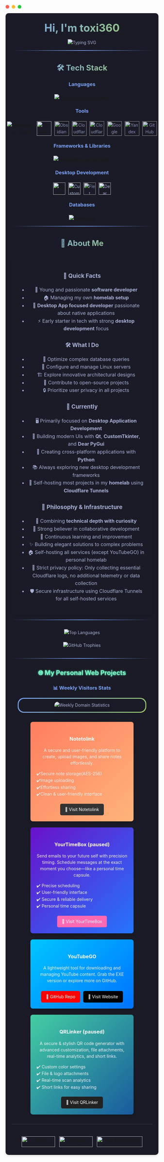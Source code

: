 <!-- Mac Style Window Buttons -->
<div align="center">

<!-- Window Buttons -->
<div style="display: flex; align-items: center; margin-bottom: 15px;">
  <span style="background-color: #ff5f56; width: 12px; height: 12px; border-radius: 50%; margin-right: 8px;"></span>
  <span style="background-color: #ffbd2e; width: 12px; height: 12px; border-radius: 50%; margin-right: 8px;"></span>
  <span style="background-color: #27c93f; width: 12px; height: 12px; border-radius: 50%;"></span>
</div>

<!-- Terminal-Like Intro -->
<div style="
  background-color: #1a1b26;
  padding: 20px;
  border-radius: 10px;
  margin-bottom: 20px;
  font-size: 14px;
  color: #a9b1d6;
  line-height: 1.6;
  box-shadow: 0 4px 6px rgba(0, 0, 0, 0.1);
">
  

<!-- Header -->
<div style="margin-bottom: 20px;">
  <h1 style="
    font-weight: bold;
    margin: 0;
    background: linear-gradient(120deg, #7aa2f7, #9ece6a);
    -webkit-background-clip: text;
    -webkit-text-fill-color: transparent;
    font-size: 2.5em;
  ">
    Hi, I'm toxi360
  </h1>
</div>

<!-- Typing SVG -->
<p align="center" style="margin-top: -10px;">
  <img
    src="https://readme-typing-svg.herokuapp.com?font=JetBrains+Mono&size=25&duration=2500&color=9ECE6A&center=true&vCenter=true&lines=Desktop+App+Focused+Dev;Linux+Enthusiast;Always+Learning!"
    alt="Typing SVG"
  />
</p>

<hr style="border: none; height: 2px; background: linear-gradient(90deg, transparent, #7aa2f7, transparent);" />

<!-- Tech Stack Section -->
<h2 style="
  background: linear-gradient(120deg, #7aa2f7, #9ece6a);
  -webkit-background-clip: text;
  -webkit-text-fill-color: transparent;
  font-size: 1.8em;
">
  🛠️ Tech Stack
</h2>

<!-- Languages -->
<h3 style="color: #7aa2f7; margin: 20px 0;">Languages</h3>

<p align="center">
  <a href="#"><img src="https://skillicons.dev/icons?i=python,c,html,css,js&theme=dark&perline=5" alt="Programming Languages" /></a>
</p>

<!-- Tools -->
<h3 style="color: #7aa2f7; margin: 20px 0;">Tools</h3>

<p align="center" style="display: flex; align-items: center; justify-content: center; gap: 10px;">
  <a href="#"><img src="https://skillicons.dev/icons?i=git,vscode,github&theme=dark&perline=5" alt="Development Tools" /></a>
  <a href="#"><img src="https://skillicons.dev/icons?i=qt&theme=dark" alt="Qt Creator" height="48" /></a>
  <img src="https://obsidian.md/images/obsidian-logo-gradient.svg" alt="Obsidian" height="48" style="filter: brightness(0.8) contrast(1.2);" />
  <img src="https://logowik.com/content/uploads/images/cloudflare-workers7737.logowik.com.webp" alt="Cloudflare Workers" height="48" style="filter: brightness(0.8) contrast(1.2);" />
  <img src="https://global.discourse-cdn.com/cloudflare/optimized/3X/0/b/0b5a4e6d05cca5254ee3baef6d46a28d3426cd37_2_500x500.png" alt="Cloudflare" height="48" style="filter: brightness(0.8) contrast(1.2);" />
  <img src="https://ssl.gstatic.com/search-console/scfe/search_console-64.png" alt="Google Search Console" height="48" style="filter: brightness(0.8) contrast(1.2);" />
  <img src="https://yastatic.net/s3/home-static/_/37/37a02b5dc7a51abac55d8a5b6c865f0e.png" alt="Yandex Webmaster" height="48" style="filter: brightness(0.8) contrast(1.2);" />
  <img src="https://YuTengjing.gallerycdn.vsassets.io/extensions/yutengjing/vscode-github-actions-tj/0.28.2/1737813038938/Microsoft.VisualStudio.Services.Icons.Default" alt="GitHub Actions" height="48" style="filter: brightness(0.8) contrast(1.2);" />
</p>

<!-- Frameworks -->
<h3 style="color: #7aa2f7; margin: 20px 0;">Frameworks & Libraries</h3>

<p align="center">
  <a href="#"><img src="https://skillicons.dev/icons?i=express,fastapi,flask,django,nextjs,nodejs,react,vue,tailwind&theme=dark&perline=5" alt="Frameworks and Libraries" /></a>
</p>

<!-- Desktop Frameworks -->
<h3 style="color: #7aa2f7; margin: 20px 0;">Desktop Development</h3>

<p align="center" style="display: flex; align-items: center; justify-content: center; gap: 10px;">
  <a href="#"><img src="https://skillicons.dev/icons?i=qt&theme=dark" alt="Desktop Frameworks" height="40" /></a>
  <img src="https://github.com/TomSchimansky/CustomTkinter/blob/master/documentation_images/CustomTkinter_logo_dark.png?raw=true" alt="CustomTkinter" height="40" />
  <img src="https://flet.dev/img/logo.svg" alt="Flet" height="40" style="filter: brightness(0.8) contrast(1.2);" />
  <img src="https://pypi-camo.freetls.fastly.net/d0853aaef517f065933f6155da5bf797a8416d5c/68747470733a2f2f7261772e67697468756275736572636f6e74656e742e636f6d2f686f666673746164742f4465617250794775692f6173736574732f726561646d652f6470675f6c6f676f5f627574746f6e2e706e67" alt="Dear PyGui" height="40" />
</p>

<!-- Databases -->
<h3 style="color: #7aa2f7; margin: 20px 0;">Databases</h3>

<p align="center">
  <a href="#"><img src="https://skillicons.dev/icons?i=sqlite,mysql,mongodb&theme=dark" alt="Databases" /></a>
</p>

<hr style="border: none; height: 2px; background: linear-gradient(90deg, transparent, #7aa2f7, transparent);" />

<!-- About Me -->
<h2 style="
  background: linear-gradient(120deg, #7aa2f7, #9ece6a);
  -webkit-background-clip: text;
  -webkit-text-fill-color: transparent;
  font-size: 1.8em;
">
  🚀 About Me
</h2>

<div style="
  line-height: 1.6;
  font-size: 16px;
  color: #a9b1d6;
  background: #1a1b26;
  padding: 25px;
  border-radius: 10px;
  box-shadow: 0 4px 6px rgba(0, 0, 0, 0.1);
">

### 🎯 Quick Facts
- 🚀 Young and passionate **software developer**
- 🏠 Managing my own **homelab setup**
- 💼 **Desktop App focused developer** passionate about native applications
- ⚡ Early starter in tech with strong **desktop development** focus

### 🛠 What I Do
- 🔧 Optimize complex database queries
- 🐧 Configure and manage Linux servers
- 🏗 Explore innovative architectural designs
- 💝 Contribute to open-source projects
- 🔒 Prioritize user privacy in all projects

### 🌱 Currently
- 🖥 Primarily focused on **Desktop Application Development**
- 🎨 Building modern UIs with **Qt**, **CustomTkinter**, and **Dear PyGui**
- 🚀 Creating cross-platform applications with **Python**
- 📚 Always exploring new desktop development frameworks
- 🏢 Self-hosting most projects in my **homelab** using **Cloudflare Tunnels**

### 💭 Philosophy & Infrastructure
- 🎯 Combining **technical depth with curiosity**
- 🤝 Strong believer in collaborative development
- 🔄 Continuous learning and improvement
- ✨ Building elegant solutions to complex problems
- 🏠 Self-hosting all services (except YouTubeGO) in personal homelab
- 🔐 Strict privacy policy: Only collecting essential Cloudflare logs, no additional telemetry or data collection
- 🛡️ Secure infrastructure using Cloudflare Tunnels for all self-hosted services


</div>

<hr style="border: none; height: 2px; background: linear-gradient(90deg, transparent, #7aa2f7, transparent);" />

<!-- GitHub Stats -->
<div align="center" style="margin: 30px 0;">
  <!-- Most Used Languages -->
  <img src="https://github-readme-stats.vercel.app/api/top-langs/?username=Efeckc17&layout=compact&theme=tokyonight&hide_border=true&bg_color=1a1b26&title_color=7aa2f7&text_color=a9b1d6" alt="Top Languages" style="margin-bottom: 20px;" />
  <br/>
  <!-- GitHub Trophies - Modern Design -->
  <img src="https://github-profile-trophy.vercel.app/?username=Efeckc17&theme=algolia&no-frame=true&column=4&margin-w=15&margin-h=15&no-bg=true&rank=-C,-UNKNOWN,-SECRET&title=Stars,Followers,Commits,Repositories" alt="GitHub Trophies" />
</div>

<hr style="border: none; height: 2px; background: linear-gradient(90deg, transparent, #7aa2f7, transparent);" />

<!-- My Personal Web Projects -->
<h2 style="
  color: #76f9c7;
  text-shadow: 0 0 4px #76f9c7;
  margin-top: 30px;
">
  🌐 My Personal Web Projects
</h2>

<!-- Weekly Visitors Stats -->
<div style="margin-bottom: 30px; text-align: center;">
  <h3 style="color: #7aa2f7; margin: 20px 0;">📊 Weekly Visitors Stats</h3>
  <div style="
    background: linear-gradient(135deg, #7aa2f7, #9ece6a);
    padding: 3px;
    border-radius: 20px;
    margin: 0 auto;
    max-width: 90%;
  ">
    <div style="
      background: #1a1b26;
      border-radius: 18px;
      padding: 10px;
    ">
      <img 
        src="cloudflare.png" 
        alt="Weekly Domain Statistics" 
        style="
          max-width: 100%;
          border-radius: 15px;
          box-shadow: 0 4px 15px rgba(0,0,0,0.3);
        "
      />
    </div>
  </div>
</div>

<div style="display: flex; flex-wrap: wrap; gap: 20px; justify-content: center;">
  <!-- Project 1: Notetolink -->
  <div
    style="background: linear-gradient(135deg, #ff7e5f, #feb47b);
           border-radius: 8px;
           padding: 20px;
           width: 300px;
           text-align: center;
           box-shadow: 0 4px 8px rgba(0,0,0,0.2);
           transition: transform 0.3s ease;"
    onmouseover="this.style.transform='scale(1.05)'"
    onmouseout="this.style.transform='scale(1)'"
  >
    <h3 style="color: #fff; margin-bottom: 10px;">Notetolink</h3>
    <p style="color: #f0f0f0; font-size: 14px; line-height: 1.5;">
      A secure and user-friendly platform to create, upload images, and share notes effortlessly.
    </p>
    <ul style="list-style: none; padding: 0; color: #f0f0f0; font-size: 14px; text-align: left; margin: 10px 0;">
      <li>✔️Secure note storage(AES-256)</li>
      <li>✔️Image uploading</li>
      <li>✔️Effortless sharing</li>
      <li>✔️Clean & user-friendly interface</li>
    </ul>
    <a
      href="https://noteto.link"
      target="_blank"
      style="
        display: inline-block;
        margin-top: 10px;
        padding: 8px 16px;
        background-color: #333;
        color: #fff;
        border-radius: 5px;
        text-decoration: none;
        font-size: 14px;
        transition: background-color 0.3s, transform 0.3s;
      "
      onmouseover="this.style.backgroundColor='#555'; this.style.transform='scale(1.05)'"
      onmouseout="this.style.backgroundColor='#333'; this.style.transform='scale(1)'"
    >
      🔗 Visit Notetolink
    </a>
  </div>
  <!-- Project 2: YourTimeBox -->
  <div
    style="background: linear-gradient(135deg, #6a11cb, #2575fc);
           border-radius: 8px;
           padding: 20px;
           width: 300px;
           text-align: center;
           box-shadow: 0 4px 8px rgba(0,0,0,0.2);
           transition: transform 0.3s ease;"
    onmouseover="this.style.transform='scale(1.05)'"
    onmouseout="this.style.transform='scale(1)'"
  >
    <h3 style="color: #fff; margin-bottom: 10px;">YourTimeBox (paused)</h3>
    <p style="color: #f0f0f0; font-size: 14px; line-height: 1.5;">
      Send emails to your future self with precision timing. 
      Schedule messages at the exact moment you choose—like a personal time capsule.
    </p>
    <ul style="list-style: none; padding: 0; color: #f0f0f0; font-size: 14px; text-align: left; margin: 10px 0;">
      <li>✔️ Precise scheduling</li>
      <li>✔️ User-friendly interface</li>
      <li>✔️ Secure & reliable delivery</li>
      <li>✔️ Personal time capsule</li>
    </ul>
    <a
      href="https://yourtimebox.org/"
      target="_blank"
      style="
        display: inline-block;
        margin-top: 10px;
        padding: 8px 16px;
        background-color: #ff69b4;
        color: #fff;
        border-radius: 5px;
        text-decoration: none;
        font-size: 14px;
        transition: background-color 0.3s, transform 0.3s;
      "
      onmouseover="this.style.backgroundColor='#ff87d6'; this.style.transform='scale(1.05)'"
      onmouseout="this.style.backgroundColor='#ff69b4'; this.style.transform='scale(1)'"
    >
      🔗 Visit YourTimeBox
    </a>
  </div>
  <!-- Project 3: YouTubeGO -->
  <div
    style="background: linear-gradient(135deg, #00c6ff, #0072ff);
           border-radius: 8px;
           padding: 20px;
           width: 300px;
           text-align: center;
           box-shadow: 0 4px 8px rgba(0,0,0,0.2);
           transition: transform 0.3s ease;"
    onmouseover="this.style.transform='scale(1.05)'"
    onmouseout="this.style.transform='scale(1)'"
  >
    <h3 style="color: #fff; margin-bottom: 10px;">YouTubeGO</h3>
    <p style="color: #f0f0f0; font-size: 14px; line-height: 1.5;">
      A lightweight tool for downloading and managing YouTube content. 
      Grab the EXE version or explore more on GitHub.
    </p>
    <div style="display: flex; justify-content: center; gap: 10px; flex-wrap: wrap;">
      <a
        href="https://github.com/Efeckc17/YoutubeGO"
        target="_blank"
        style="
          display: inline-block;
          margin-top: 10px;
          padding: 8px 16px;
          background-color: #ff0000;
          color: #fff;
          border-radius: 5px;
          text-decoration: none;
          font-size: 14px;
          transition: background-color 0.3s, transform 0.3s;
        "
        onmouseover="this.style.backgroundColor='#ff4c4c'; this.style.transform='scale(1.05)'"
        onmouseout="this.style.backgroundColor='#ff0000'; this.style.transform='scale(1)'"
      >
        🔗 GitHub Repo
      </a>
      <a
        href="https://youtubego.org/"
        target="_blank"
        style="
          display: inline-block;
          margin-top: 10px;
          padding: 8px 16px;
          background-color: #000;
          color: #fff;
          border-radius: 5px;
          text-decoration: none;
          font-size: 14px;
          transition: background-color 0.3s, transform 0.3s;
        "
        onmouseover="this.style.backgroundColor='#444'; this.style.transform='scale(1.05)'"
        onmouseout="this.style.backgroundColor='#000'; this.style.transform='scale(1)'"
      >
        🔗 Visit Website
      </a>
    </div>
  </div>
  <!-- Project 4: QRLinker -->
  <div
    style="background: linear-gradient(135deg, #43cea2, #185a9d);
           border-radius: 8px;
           padding: 20px;
           width: 300px;
           text-align: center;
           box-shadow: 0 4px 8px rgba(0,0,0,0.2);
           transition: transform 0.3s ease;"
    onmouseover="this.style.transform='scale(1.05)'"
    onmouseout="this.style.transform='scale(1)'"
  >
    <h3 style="color: #fff; margin-bottom: 10px;">QRLinker (paused)</h3>
    <p style="color: #f0f0f0; font-size: 14px; line-height: 1.5;">
      A secure & stylish QR code generator with advanced customization, file attachments, real-time analytics, and short links.
    </p>
    <ul style="list-style: none; padding: 0; color: #f0f0f0; font-size: 14px; text-align: left; margin: 10px 0;">
      <li>✔️ Custom color settings</li>
      <li>✔️ File & logo attachments</li>
      <li>✔️ Real-time scan analytics</li>
      <li>✔️ Short links for easy sharing</li>
    </ul>
    <a
      href="https://qrlinker.vip/"
      target="_blank"
      style="
        display: inline-block;
        margin-top: 10px;
        padding: 8px 16px;
        background-color: #222;
        color: #fff;
        border-radius: 5px;
        text-decoration: none;
        font-size: 14px;
        transition: background-color 0.3s, transform 0.3s;
      "
      onmouseover="this.style.backgroundColor='#444'; this.style.transform='scale(1.05)'"
      onmouseout="this.style.backgroundColor='#222'; this.style.transform='scale(1)'"
    >
      🔗 Visit QRLinker
    </a>
  </div>
</div>

<hr style="border: none; border-bottom: 1px solid #444; margin: 30px 0;" />

<!-- Contact Links -->
<div style="text-align: center; margin-top: 40px;">
  <a
    href="mailto:toxi360@workmail.com"
    target="_blank"
    style="text-decoration: none; margin-right: 10px; display: inline-block;"
  >
    <img
      src="https://img.shields.io/badge/Email-D14836?style=for-the-badge&logo=gmail&logoColor=white"
      alt="Email"
      width="110"
      height="35"
    />
  </a>
  <a
    href="https://instagram.com/toxi.dev"
    target="_blank"
    style="text-decoration: none; display: inline-block;"
  >
    <img
      src="https://img.shields.io/badge/Instagram-E4405F?style=for-the-badge&logo=instagram&logoColor=white"
      alt="Instagram"
      width="110"
      height="35"
    />
  </a>
  <a
    href="https://buymeacoffee.com/toxi360"
    target="_blank"
    style="text-decoration: none; display: inline-block; margin-left: 10px;"
  >
    <img
      src="https://img.shields.io/badge/Buy%20Me%20a%20Coffee-FFDD00?style=for-the-badge&logo=buy-me-a-coffee&logoColor=black"
      alt="Buy Me a Coffee"
      width="150"
      height="35"
    />
  </a>
</div>
</div>
